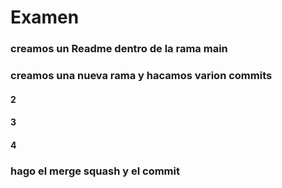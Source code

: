 # Examen
### creamos un Readme dentro de la rama main
### creamos una nueva rama y hacamos varion commits
#### 2
#### 3
#### 4
### hago el merge squash y el commit

